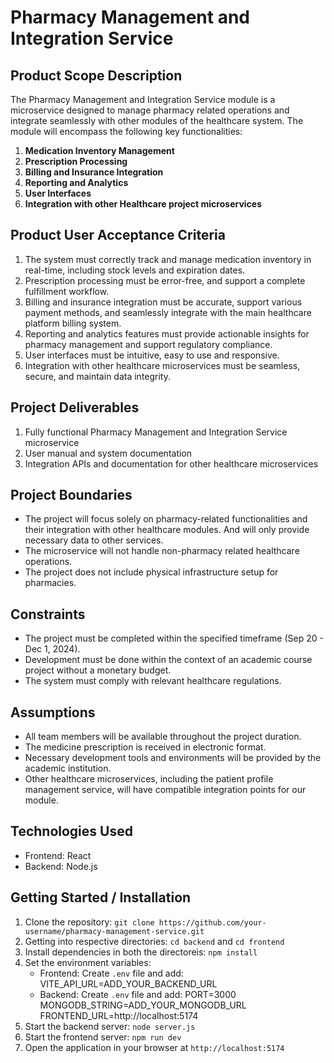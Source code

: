 # Pharmacy Management and Integration Service

## Product Scope Description
The Pharmacy Management and Integration Service module is a microservice designed to manage pharmacy related operations and integrate seamlessly with other modules of the healthcare system. The module will encompass the following key functionalities:

1. **Medication Inventory Management**
2. **Prescription Processing**
3. **Billing and Insurance Integration**
4. **Reporting and Analytics**
5. **User Interfaces**
6. **Integration with other Healthcare project microservices**

## Product User Acceptance Criteria
1. The system must correctly track and manage medication inventory in real-time, including stock levels and expiration dates.
2. Prescription processing must be error-free, and support a complete fulfillment workflow.
3. Billing and insurance integration must be accurate, support various payment methods, and seamlessly integrate with the main healthcare platform billing system.
4. Reporting and analytics features must provide actionable insights for pharmacy management and support regulatory compliance.
5. User interfaces must be intuitive, easy to use and responsive.
6. Integration with other healthcare microservices must be seamless, secure, and maintain data integrity.

## Project Deliverables
1. Fully functional Pharmacy Management and Integration Service microservice
2. User manual and system documentation
3. Integration APIs and documentation for other healthcare microservices

## Project Boundaries
* The project will focus solely on pharmacy-related functionalities and their integration with other healthcare modules. And will only provide necessary data to other services.
* The microservice will not handle non-pharmacy related healthcare operations.
* The project does not include physical infrastructure setup for pharmacies.

## Constraints
* The project must be completed within the specified timeframe (Sep 20 - Dec 1, 2024).
* Development must be done within the context of an academic course project without a monetary budget.
* The system must comply with relevant healthcare regulations.

## Assumptions
* All team members will be available throughout the project duration.
* The medicine prescription is received in electronic format.
* Necessary development tools and environments will be provided by the academic institution.
* Other healthcare microservices, including the patient profile management service, will have compatible integration points for our module.

## Technologies Used
- Frontend: React
- Backend: Node.js

## Getting Started / Installation
1. Clone the repository: `git clone https://github.com/your-username/pharmacy-management-service.git`
2. Getting into respective directories: `cd backend` and `cd frontend`
3. Install dependencies in both the directoreis: `npm install`
4. Set the environment variables:
   - Frontend: Create `.env` file and add:
     VITE_API_URL=ADD_YOUR_BACKEND_URL
   - Backend: Create `.env` file and add:
        PORT=3000
        MONGODB_STRING=ADD_YOUR_MONGODB_URL
        FRONTEND_URL=http://localhost:5174 
5. Start the backend server: `node server.js`
6. Start the frontend server: `npm run dev`
7. Open the application in your browser at `http://localhost:5174`